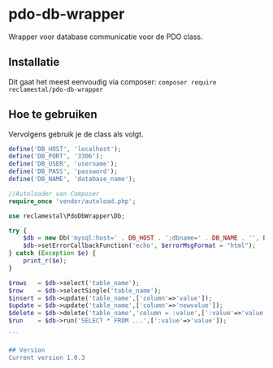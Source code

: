# pdo-db-wrapper
Wrapper voor database communicatie voor de PDO class.

## Installatie
Dit gaat het meest eenvoudig via composer:
`composer require reclamestal/pdo-db-wrapper`

## Hoe te gebruiken
Vervolgens gebruik je de class als volgt.

````php
define('DB_HOST', 'localhost');
define('DB_PORT', '3306');
define('DB_USER', 'username');
define('DB_PASS', 'password');
define('DB_NAME', 'database_name');

//Autoloader van Composer
require_once 'vendor/autoload.php';

use reclamestal\PdoDbWrapper\Db;

try {
    $db = new Db('mysql:host=' . DB_HOST . ';dbname=' . DB_NAME . '', DB_USER, DB_PASS);
    $db->setErrorCallbackFunction('echo', $errorMsgFormat = "html");
} catch (Exception $e) {
    print_r($e);
}

$rows   = $db->select('table_name');
$row    = $db->selectSingle('table_name');
$insert = $db->update('table_name',['column'=>'value']);
$update = $db->update('table_name',['column'=>'newvalue']);
$delete = $db->delete('table_name','column = :value',[':value'=>'value']);
$run    = $db->run('SELECT * FROM ...',[':value'=>'value']);

```

## Version
Current version 1.0.3